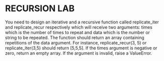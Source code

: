 # RECURSION LAB

You need to design an iterative and a recursive function called replicate_iter and replicate_recur respectively which
will receive two arguments: times which is the number of times to repeat and data which is the number or string to be
repeated. The function should return an array containing repetitions of the data argument. For instance,
replicate_recur(3, 5) or replicate_iter(3,5)
should return [5,5,5]. If the times argument is negative or zero, return an empty array. If the argument is invalid,
raise a ValueError.
